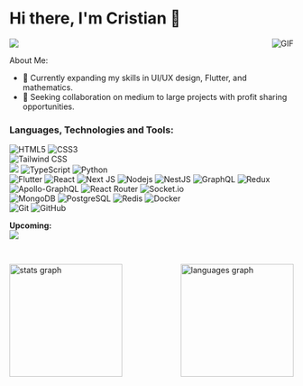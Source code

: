 # Hi there, I'm Cristian 👋

<img src="https://komarev.com/ghpvc/?username=cristian2213&color=blueviolet">
<img align="right" alt="GIF" src="https://i.pinimg.com/originals/e4/26/70/e426702edf874b181aced1e2fa5c6cde.gif" />

About Me:

- 🌱 Currently expanding my skills in UI/UX design, Flutter, and mathematics.
- 👯 Seeking collaboration on medium to large projects with profit sharing opportunities.

### Languages, Technologies and Tools:

<strong style="margin-bottom: 10px; display:block;"></strong>
![HTML5](https://img.shields.io/badge/html5-%23E34F26.svg?style=flat-the-badge&logo=html5&logoColor=white)
![CSS3](https://img.shields.io/badge/css3-%231572B6.svg?style=flat-the-badge&logo=css3&logoColor=white)
<br>
![Tailwind CSS](https://img.shields.io/badge/-Tailwind%20CSS-38B2AC?style=flat-square&logo=tailwind-css&logoColor=white)
<br>
<img src="https://img.shields.io/badge/-JavaScript-eed718?style=flat&logo=javascript&logoColor=ffffff">
![TypeScript](https://img.shields.io/badge/-TypeScript-007ACC?style=flat-square&logo=typescript&logoColor=white)
![Python](https://img.shields.io/badge/python-3670A0?style=flat-the-badge&logo=python&logoColor=white)
<br>
![Flutter](https://img.shields.io/badge/Flutter-%2302569B.svg?style=flat-the-badge&logo=Flutter&logoColor=white)
![React](https://img.shields.io/badge/-React-black?style=flat-square&logo=react)
![Next JS](https://img.shields.io/badge/Next-black?style=flat-the-badge&logo=next.js&logoColor=white)
![Nodejs](https://img.shields.io/badge/-Nodejs-black?style=flat-square&logo=Node.js)
![NestJS](https://img.shields.io/badge/nestjs-%23E0234E.svg?style=flat-the-badge&logo=nestjs&logoColor=white)
![GraphQL](https://img.shields.io/badge/-GraphQL-E10098?style=flat-square&logo=graphql)
![Redux](https://img.shields.io/badge/redux-%23593d88.svg?style=flat-the-badge&logo=redux&logoColor=white)
![Apollo-GraphQL](https://img.shields.io/badge/-ApolloGraphQL-311C87?style=flat-the-badge&logo=apollo-graphql)
![React Router](https://img.shields.io/badge/React_Router-CA4245?style=flat-the-badge&logo=react-router&logoColor=white)
![Socket.io](https://img.shields.io/badge/Socket.io-black?style=flat-the-badge&logo=socket.io&badgeColor=010101)
<br>
![MongoDB](https://img.shields.io/badge/MongoDB-%234ea94b.svg?style=flat-the-badge&logo=mongodb&logoColor=white)
![PostgreSQL](https://img.shields.io/badge/-PostgreSQL-336791?style=flat-square&logo=postgresql&logoColor=white)
![Redis](https://img.shields.io/badge/redis-%23DD0031.svg?style=flat-the-badge&logo=redis&logoColor=white)
![Docker](https://img.shields.io/badge/docker-%230db7ed.svg?style=flat-the-badge&logo=docker&logoColor=white)
<br>
![Git](https://img.shields.io/badge/git-%23F05033.svg?style=flat-the-badge&logo=git&logoColor=white)
![GitHub](https://img.shields.io/badge/github-%23121011.svg?style=flat-the-badge&logo=github&logoColor=white)
<br>

<strong style="margin-bottom: 10px; display: block;">
<span>Upcoming:</span>
<br>
<img src="https://img.shields.io/badge/threejs-black?style=flat-the-badge&logo=three.js&logoColor=white" />
</strong>
<br>
<br>
<span style="display:flex; justify-content:flex-start;">
<span style="width:480px;">
<img src="https://github-readme-stats.vercel.app/api?username=cristian2213&hide_title=false&hide_rank=false&show_icons=true&include_all_commits=true&count_private=true&disable_animations=false&theme=vue-dark&locale=en&hide_border=false" alt="stats graph" height="200"  />
</span>
<span>
<img src="https://github-readme-stats.vercel.app/api/top-langs?username=cristian2213&locale=es&hide_title=false&layout=compact&card_width=320&langs_count=6&theme=vue-dark&hide_border=false" alt="languages graph" height="200"  />
</span>
</span>

